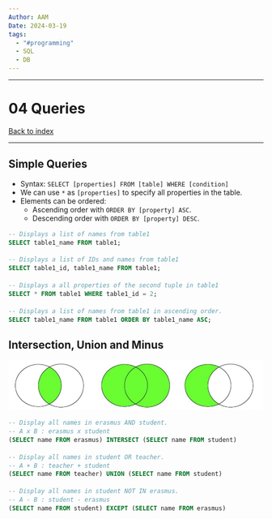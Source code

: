 ```yaml
---
Author: AAM
Date: 2024-03-19
tags:
  - "#programming"
  - SQL
  - DB
---
```


---
# 04 Queries

[Back to index]()

---

## Simple Queries

- Syntax: `SELECT [properties] FROM [table] WHERE [condition]`
- We can use `*` as `[properties]` to specify all properties in the table.
- Elements can be ordered:
	- Ascending order with `ORDER BY [property] ASC`.
	- Descending order with `ORDER BY [property] DESC`.

```sql
-- Displays a list of names from table1
SELECT table1_name FROM table1;

-- Displays a list of IDs and names from table1
SELECT table1_id, table1_name FROM table1;

-- Displays a all properties of the second tuple in table1
SELECT * FROM table1 WHERE table1_id = 2;

-- Displays a list of names from table1 in ascending order.
SELECT table1_name FROM table1 ORDER BY table1_name ASC;
```

## Intersection, Union and Minus

![](/Assets/Programming/Databases/SQL_1.png)

```SQL
-- Display all names in erasmus AND student.
-- A x B : erasmus x student
(SELECT name FROM erasmus) INTERSECT (SELECT name FROM student)

-- Display all names in student OR teacher.
-- A + B : teacher + student
(SELECT name FROM teacher) UNION (SELECT name FROM student)

-- Display all names in student NOT IN erasmus.
-- A - B : student - erasmus
(SELECT name FROM student) EXCEPT (SELECT name FROM erasmus)
```

